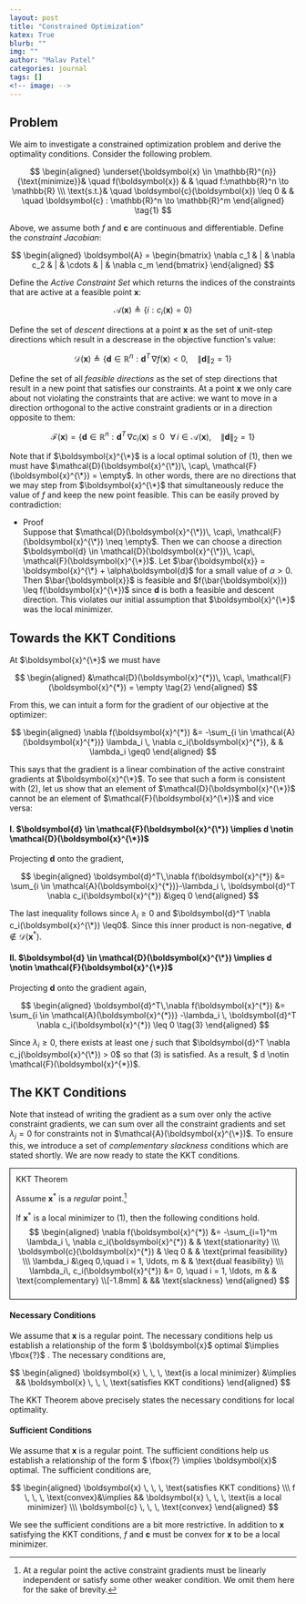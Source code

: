 ```yaml
---
layout: post
title: "Constrained Optimization"
katex: True
blurb: ""
img: ""
author: "Malav Patel"
categories: journal
tags: []
<!-- image: -->
---
```


## Problem

We aim to investigate a constrained optimization problem and derive the optimality conditions. Consider the following problem.

$$
\begin{aligned}
 \underset{\boldsymbol{x} \in \mathbb{R}^{n}}{\text{minimize}}& \quad f(\boldsymbol{x}) & & \quad f:\mathbb{R}^n \to \mathbb{R} \\\ 
 \text{s.t.}& \quad \boldsymbol{c}(\boldsymbol{x}) \leq 0 & & \quad \boldsymbol{c} : \mathbb{R}^n \to \mathbb{R}^m
\end{aligned} \tag{1}
$$

Above, we assume both $f$ and $\boldsymbol{c}$ are continuous and differentiable. Define the *constraint Jacobian*:

$$
\begin{aligned}
    \boldsymbol{A} = \begin{bmatrix}
    \nabla c_1 & | &  \nabla c_2 & | & \cdots & | & \nabla c_m
\end{bmatrix}
\end{aligned}
$$

Define the *Active Constraint Set* which returns the indices of the constraints that are active at a feasible point $\boldsymbol{x}$:

$$
\mathcal{A}(\boldsymbol{x}) \triangleq \{i : c_i(\boldsymbol{x}) = 0\}
$$

Define the set of *descent* directions at a point $\boldsymbol{x}$ as the set of unit-step directions which result in a descrease in the objective function's value:

$$
\mathcal{D}(\boldsymbol{x}) \triangleq \{\boldsymbol{d} \in \mathbb{R}^n : \boldsymbol{d}^T\,\nabla f(\boldsymbol{x}) < 0, \quad \lVert \boldsymbol{d}\rVert_2 = 1\}
$$

Define the set of all *feasible directions* as the set of step directions that result in a new point that satisfies our constraints. At a point $\boldsymbol{x}$ we only care about not violating the constraints that are active: we want to move in a direction orthogonal to the active constraint gradients or in a direction opposite to them:

$$
\mathcal{F}(\boldsymbol{x}) = \{\boldsymbol{d}\in \mathbb{R}^n : \boldsymbol{d}^T \, \nabla c_i(\boldsymbol{x}) \leq 0 \, \, \, \,\forall\, i \in \mathcal{A}(\boldsymbol{x}), \quad \lVert \boldsymbol{d}\rVert_2 = 1\}
$$

Note that if $\boldsymbol{x}^{\*}$ is a local optimal solution of (1), then we must have $\mathcal{D}(\boldsymbol{x}^{\*})\, \cap\, \mathcal{F}(\boldsymbol{x}^{\*}) = \empty$. In other words, there are no directions that we may step from $\boldsymbol{x}^{\*}$ that simultaneously reduce the value of $f$ and keep the new point feasible. This can be easily proved by contradiction:
- Proof <br>
  Suppose that $\mathcal{D}(\boldsymbol{x}^{\*})\, \cap\, \mathcal{F}(\boldsymbol{x}^{\*}) \neq \empty$. Then we can choose a direction $\boldsymbol{d} \in \mathcal{D}(\boldsymbol{x}^{\*})\, \cap\, \mathcal{F}(\boldsymbol{x}^{\*})$. Let $\bar{\boldsymbol{x}} = \boldsymbol{x}^{\*} + \alpha\boldsymbol{d}$ for a small value of $\alpha > 0$. Then $\bar{\boldsymbol{x}}$ is feasible and $f(\bar{\boldsymbol{x}}) \leq f(\boldsymbol{x}^{\*})$ since $\boldsymbol{d}$ is both a feasible and descent direction. This violates our initial assumption that $\boldsymbol{x}^{\*}$ was the local minimizer.

## Towards the KKT Conditions
At $\boldsymbol{x}^{\*}$ we must have

$$
\begin{aligned}
&\mathcal{D}(\boldsymbol{x}^{*})\, \cap\, \mathcal{F}(\boldsymbol{x}^{*}) = \empty \tag{2}
\end{aligned} 
$$

From this, we can intuit a form for the gradient of our objective at the optimizer:

$$
\begin{aligned}
   \nabla f(\boldsymbol{x}^{*}) &= -\sum_{i \in \mathcal{A}(\boldsymbol{x}^{*})} \lambda_i \, \nabla c_i(\boldsymbol{x}^{*}), & & \lambda_i \geq0
\end{aligned}
$$

This says that the gradient is a linear combination of the active constraint gradients at $\boldsymbol{x}^{\*}$. To see that such a form is consistent with (2), let us show that an element of $\mathcal{D}(\boldsymbol{x}^{\*})$ cannot be an element of $\mathcal{F}(\boldsymbol{x}^{\*})$ and vice versa:

#### I. $\boldsymbol{d} \in \mathcal{F}(\boldsymbol{x}^{\*}) \implies d \notin \mathcal{D}(\boldsymbol{x}^{\*})$ 

Projecting $\boldsymbol{d}$ onto the gradient,

$$
\begin{aligned}
  \boldsymbol{d}^T\,\nabla f(\boldsymbol{x}^{*}) 
  &= \sum_{i \in \mathcal{A}(\boldsymbol{x}^{*})}-\lambda_i \, \boldsymbol{d}^T \nabla c_i(\boldsymbol{x}^{*})
  &\geq 0
\end{aligned}
$$

The last inequality follows since $\lambda_i \geq 0$ and $\boldsymbol{d}^T \nabla c_i(\boldsymbol{x}^{\*}) \leq0$. Since this inner product is non-negative, $\boldsymbol{d} \notin \mathcal{D}(\boldsymbol{x}^{*})$.

#### II. $\boldsymbol{d} \in \mathcal{D}(\boldsymbol{x}^{\*}) \implies d \notin \mathcal{F}(\boldsymbol{x}^{\*})$

Projecting $\boldsymbol{d}$ onto the gradient again,

$$
\begin{aligned}
  \boldsymbol{d}^T\,\nabla f(\boldsymbol{x}^{*}) 
  &= \sum_{i \in \mathcal{A}(\boldsymbol{x}^{*})} -\lambda_i \, \boldsymbol{d}^T \nabla c_i(\boldsymbol{x}^{*})
  \leq 0 \tag{3}
\end{aligned} 
$$

Since $\lambda_i \geq 0$, there exists at least one $j$ such that $\boldsymbol{d}^T \nabla c_j(\boldsymbol{x}^{\*}) > 0$ so that (3) is satisfied. As a result, $ d \notin \mathcal{F}(\boldsymbol{x}^{\*})$.

## The KKT Conditions
Note that instead of writing the gradient as a sum over only the active constraint gradients, we can sum over all the constraint gradients and set $\lambda_j = 0$ for constraints not in $\mathcal{A}(\boldsymbol{x}^{\*})$. To ensure this, we introduce a set of *complementary slackness* conditions which are stated shortly. We are now ready to state the KKT conditions.

<div style="border: 1px solid black; padding: 10px;">
KKT Theorem <br>

Assume $\boldsymbol{x}^{*}$ <span markdown='1'>is a *regular* point.[^1]</span><br>

If $\boldsymbol{x}^{*}$ is a local minimizer to (1), then the following conditions hold.
$$
  \begin{aligned}
    \nabla f(\boldsymbol{x}^{*}) &= -\sum_{i=1}^m \lambda_i \, \nabla c_i(\boldsymbol{x}^{*}) & & \text{stationarity} \\\ 
    \boldsymbol{c}(\boldsymbol{x}^{*}) & \leq 0 & & \text{primal feasibility} \\\ 
    \lambda_i &\geq 0,\quad i = 1, \ldots, m & & \text{dual feasibility} \\\ 
    \lambda_i\, c_i(\boldsymbol{x}^{*}) &= 0, \quad i = 1, \ldots, m & & \text{complementary} \\[-1.8mm]
    & && \text{slackness}
  \end{aligned}
$$

</div>

[^1]: At a regular point the active constraint gradients must be linearly independent or satisfy some other weaker condition. We omit them here for the sake of brevity.


#### Necessary Conditions
We assume that $\boldsymbol{x}$ is a regular point. The necessary conditions help us establish a relationship of the form $  \boldsymbol{x}$ optimal $\implies \fbox{?}$ . The necessary conditions are,

$$
\begin{aligned}
  \boldsymbol{x} \, \, \,  \text{is a local minimizer} &\implies && \boldsymbol{x} \, \, \, \text{satisfies KKT conditions}
\end{aligned}
$$

The KKT Theorem above precisely states the necessary conditions for local optimality.

#### Sufficient Conditions
We assume that $\boldsymbol{x}$ is a regular point. The sufficient conditions help us establish a relationship of the form  $ \fbox{?} \implies \boldsymbol{x}$ optimal. The sufficient conditions are, 

$$
\begin{aligned}
   \boldsymbol{x} \, \, \,  \text{satisfies KKT conditions} \\\ f \, \, \, \text{convex}&\implies && \boldsymbol{x} \, \, \,  \text{is a local minimizer} \\\ 
   \boldsymbol{c} \, \, \, \text{convex}
\end{aligned}
$$

We see the sufficient conditions are a bit more restrictive. In addition to $\boldsymbol{x}$ satisfying the KKT conditions, $f$ and $\boldsymbol{c}$ must be convex for $\boldsymbol{x}$ to be a local minimizer. 
